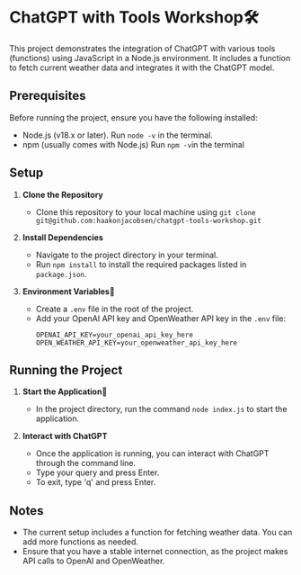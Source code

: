 # ChatGPT with Tools Workshop🛠️

This project demonstrates the integration of ChatGPT with various tools (functions) using JavaScript in a Node.js environment. It includes a function to fetch current weather data and integrates it with the ChatGPT model.

## Prerequisites

Before running the project, ensure you have the following installed:
- Node.js (v18.x or later). Run `node -v` in the terminal.
- npm (usually comes with Node.js) Run `npm -v`in the terminal

## Setup

1. **Clone the Repository**
   - Clone this repository to your local machine using `git clone git@github.com:haakonjacobsen/chatgpt-tools-workshop.git`

2. **Install Dependencies**
   - Navigate to the project directory in your terminal.
   - Run `npm install` to install the required packages listed in `package.json`.

3. **Environment Variables**🔐
   - Create a `.env` file in the root of the project.
   - Add your OpenAI API key and OpenWeather API key in the `.env` file:
     ```
     OPENAI_API_KEY=your_openai_api_key_here
     OPEN_WEATHER_API_KEY=your_openweather_api_key_here
     ```

## Running the Project

1. **Start the Application**🚀
   - In the project directory, run the command `node index.js` to start the application.

2. **Interact with ChatGPT**
   - Once the application is running, you can interact with ChatGPT through the command line.
   - Type your query and press Enter.
   - To exit, type 'q' and press Enter.

## Notes

- The current setup includes a function for fetching weather data. You can add more functions as needed.
- Ensure that you have a stable internet connection, as the project makes API calls to OpenAI and OpenWeather.
